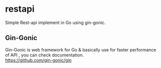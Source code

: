 # restapi
Simple Rest-api implement in Go using gin-gonic.

## Gin-Gonic
Gin-Gonic is web framework for Go & basically use for faster performance of  API  , you can check documentation.<br>
https://github.com/gin-gonic/gin
